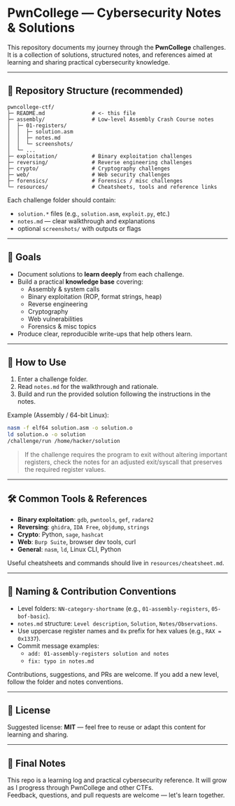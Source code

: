 # PwnCollege — Cybersecurity Notes & Solutions

This repository documents my journey through the **PwnCollege** challenges.  
It is a collection of solutions, structured notes, and references aimed at learning and sharing practical cybersecurity knowledge.

---

## 📂 Repository Structure (recommended)
```
pwncollege-ctf/
├─ README.md               # <- this file
├─ assembly/               # Low-level Assembly Crash Course notes
│  ├─ 01-registers/
│  │  ├─ solution.asm
│  │  ├─ notes.md
│  │  └─ screenshots/
│  └─ ...
├─ exploitation/           # Binary exploitation challenges
├─ reversing/              # Reverse engineering challenges
├─ crypto/                 # Cryptography challenges
├─ web/                    # Web security challenges
├─ forensics/              # Forensics / misc challenges
└─ resources/              # Cheatsheets, tools and reference links
```

Each challenge folder should contain:
- `solution.*` files (e.g., `solution.asm`, `exploit.py`, etc.)  
- `notes.md` — clear walkthrough and explanations  
- optional `screenshots/` with outputs or flags

---

## 🧭 Goals
- Document solutions to **learn deeply** from each challenge.  
- Build a practical **knowledge base** covering:  
  - Assembly & system calls  
  - Binary exploitation (ROP, format strings, heap)  
  - Reverse engineering  
  - Cryptography  
  - Web vulnerabilities  
  - Forensics & misc topics  
- Produce clear, reproducible write-ups that help others learn.

---

## 🚀 How to Use
1. Enter a challenge folder.  
2. Read `notes.md` for the walkthrough and rationale.  
3. Build and run the provided solution following the instructions in the notes.

Example (Assembly / 64-bit Linux):
```bash
nasm -f elf64 solution.asm -o solution.o
ld solution.o -o solution
/challenge/run /home/hacker/solution
```

> If the challenge requires the program to exit without altering important registers, check the notes for an adjusted exit/syscall that preserves the required register values.

---

## 🛠️ Common Tools & References
- **Binary exploitation**: `gdb`, `pwntools`, `gef`, `radare2`  
- **Reversing**: `ghidra`, `IDA Free`, `objdump`, `strings`  
- **Crypto**: Python, `sage`, `hashcat`  
- **Web**: `Burp Suite`, browser dev tools, curl  
- **General**: `nasm`, `ld`, Linux CLI, Python

Useful cheatsheets and commands should live in `resources/cheatsheet.md`.

---

## 🧩 Naming & Contribution Conventions
- Level folders: `NN-category-shortname` (e.g., `01-assembly-registers`, `05-bof-basic`).  
- `notes.md` structure: `Level description`, `Solution`, `Notes/Observations`.  
- Use uppercase register names and `0x` prefix for hex values (e.g., `RAX = 0x1337`).  
- Commit message examples:
  - `add: 01-assembly-registers solution and notes`
  - `fix: typo in notes.md`

Contributions, suggestions, and PRs are welcome. If you add a new level, follow the folder and notes conventions.

---

## 📜 License
Suggested license: **MIT** — feel free to reuse or adapt this content for learning and sharing.

---

## 🌟 Final Notes
This repo is a learning log and practical cybersecurity reference. It will grow as I progress through PwnCollege and other CTFs.  
Feedback, questions, and pull requests are welcome — let's learn together.
